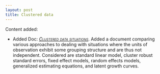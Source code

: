```yaml
---
layout: post
title: Clustered data
---
```

Content added:
<br>
- Added Doc: [<span style="font-variant:small-caps; font-style:italic;">Clustered data situations</span>](../docs/clustered/). Added a document comparing various approaches to dealing with situations where the units of observation exhibit some grouping structure and are thus not independent.  Considered are standard linear model, cluster robust standard errors, fixed effect models, random effects models, generalized estimating equations, and latent growth curves.